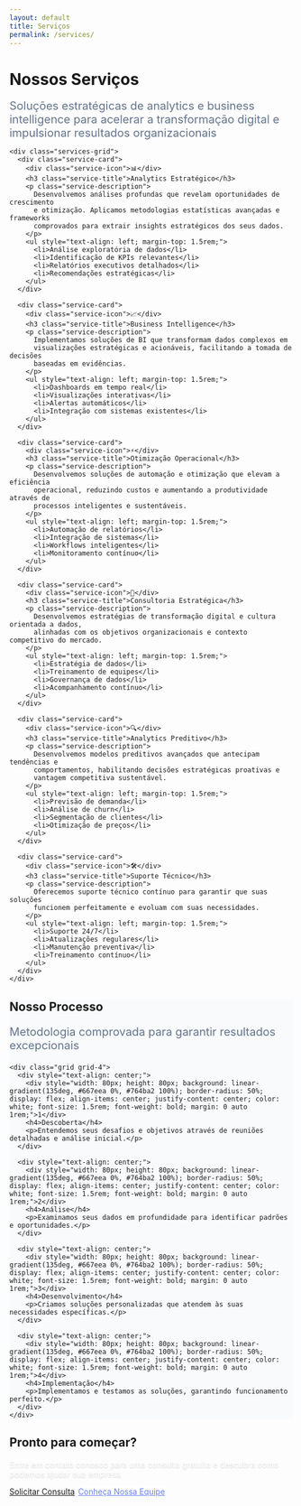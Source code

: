 ```yaml
---
layout: default
title: Serviços
permalink: /services/
---
```


<div class="section">
  <div class="container">
    <div class="text-center mb-8">
      <h1>Nossos Serviços</h1>
      <p style="font-size: 1.25rem; color: #64748b; max-width: 600px; margin: 0 auto;">
        Soluções estratégicas de analytics e business intelligence para acelerar 
        a transformação digital e impulsionar resultados organizacionais
      </p>
    </div>
    
    <div class="services-grid">
      <div class="service-card">
        <div class="service-icon">📊</div>
        <h3 class="service-title">Analytics Estratégico</h3>
        <p class="service-description">
          Desenvolvemos análises profundas que revelam oportunidades de crescimento 
          e otimização. Aplicamos metodologias estatísticas avançadas e frameworks 
          comprovados para extrair insights estratégicos dos seus dados.
        </p>
        <ul style="text-align: left; margin-top: 1.5rem;">
          <li>Análise exploratória de dados</li>
          <li>Identificação de KPIs relevantes</li>
          <li>Relatórios executivos detalhados</li>
          <li>Recomendações estratégicas</li>
        </ul>
      </div>
      
      <div class="service-card">
        <div class="service-icon">📈</div>
        <h3 class="service-title">Business Intelligence</h3>
        <p class="service-description">
          Implementamos soluções de BI que transformam dados complexos em 
          visualizações estratégicas e acionáveis, facilitando a tomada de decisões 
          baseadas em evidências.
        </p>
        <ul style="text-align: left; margin-top: 1.5rem;">
          <li>Dashboards em tempo real</li>
          <li>Visualizações interativas</li>
          <li>Alertas automáticos</li>
          <li>Integração com sistemas existentes</li>
        </ul>
      </div>
      
      <div class="service-card">
        <div class="service-icon">⚡</div>
        <h3 class="service-title">Otimização Operacional</h3>
        <p class="service-description">
          Desenvolvemos soluções de automação e otimização que elevam a eficiência 
          operacional, reduzindo custos e aumentando a produtividade através de 
          processos inteligentes e sustentáveis.
        </p>
        <ul style="text-align: left; margin-top: 1.5rem;">
          <li>Automação de relatórios</li>
          <li>Integração de sistemas</li>
          <li>Workflows inteligentes</li>
          <li>Monitoramento contínuo</li>
        </ul>
      </div>
      
      <div class="service-card">
        <div class="service-icon">🎯</div>
        <h3 class="service-title">Consultoria Estratégica</h3>
        <p class="service-description">
          Desenvolvemos estratégias de transformação digital e cultura orientada a dados, 
          alinhadas com os objetivos organizacionais e contexto competitivo do mercado.
        </p>
        <ul style="text-align: left; margin-top: 1.5rem;">
          <li>Estratégia de dados</li>
          <li>Treinamento de equipes</li>
          <li>Governança de dados</li>
          <li>Acompanhamento contínuo</li>
        </ul>
      </div>
      
      <div class="service-card">
        <div class="service-icon">🔍</div>
        <h3 class="service-title">Analytics Preditivo</h3>
        <p class="service-description">
          Desenvolvemos modelos preditivos avançados que antecipam tendências e 
          comportamentos, habilitando decisões estratégicas proativas e 
          vantagem competitiva sustentável.
        </p>
        <ul style="text-align: left; margin-top: 1.5rem;">
          <li>Previsão de demanda</li>
          <li>Análise de churn</li>
          <li>Segmentação de clientes</li>
          <li>Otimização de preços</li>
        </ul>
      </div>
      
      <div class="service-card">
        <div class="service-icon">🛠️</div>
        <h3 class="service-title">Suporte Técnico</h3>
        <p class="service-description">
          Oferecemos suporte técnico contínuo para garantir que suas soluções 
          funcionem perfeitamente e evoluam com suas necessidades.
        </p>
        <ul style="text-align: left; margin-top: 1.5rem;">
          <li>Suporte 24/7</li>
          <li>Atualizações regulares</li>
          <li>Manutenção preventiva</li>
          <li>Treinamento contínuo</li>
        </ul>
      </div>
    </div>
  </div>
</div>

<!-- Process Section -->
<section class="section" style="background: #f8fafc;">
  <div class="container">
    <div class="text-center mb-8">
      <h2>Nosso Processo</h2>
      <p style="font-size: 1.25rem; color: #64748b;">
        Metodologia comprovada para garantir resultados excepcionais
      </p>
    </div>
    
    <div class="grid grid-4">
      <div style="text-align: center;">
        <div style="width: 80px; height: 80px; background: linear-gradient(135deg, #667eea 0%, #764ba2 100%); border-radius: 50%; display: flex; align-items: center; justify-content: center; color: white; font-size: 1.5rem; font-weight: bold; margin: 0 auto 1rem;">1</div>
        <h4>Descoberta</h4>
        <p>Entendemos seus desafios e objetivos através de reuniões detalhadas e análise inicial.</p>
      </div>
      
      <div style="text-align: center;">
        <div style="width: 80px; height: 80px; background: linear-gradient(135deg, #667eea 0%, #764ba2 100%); border-radius: 50%; display: flex; align-items: center; justify-content: center; color: white; font-size: 1.5rem; font-weight: bold; margin: 0 auto 1rem;">2</div>
        <h4>Análise</h4>
        <p>Examinamos seus dados em profundidade para identificar padrões e oportunidades.</p>
      </div>
      
      <div style="text-align: center;">
        <div style="width: 80px; height: 80px; background: linear-gradient(135deg, #667eea 0%, #764ba2 100%); border-radius: 50%; display: flex; align-items: center; justify-content: center; color: white; font-size: 1.5rem; font-weight: bold; margin: 0 auto 1rem;">3</div>
        <h4>Desenvolvimento</h4>
        <p>Criamos soluções personalizadas que atendem às suas necessidades específicas.</p>
      </div>
      
      <div style="text-align: center;">
        <div style="width: 80px; height: 80px; background: linear-gradient(135deg, #667eea 0%, #764ba2 100%); border-radius: 50%; display: flex; align-items: center; justify-content: center; color: white; font-size: 1.5rem; font-weight: bold; margin: 0 auto 1rem;">4</div>
        <h4>Implementação</h4>
        <p>Implementamos e testamos as soluções, garantindo funcionamento perfeito.</p>
      </div>
    </div>
  </div>
</section>

<!-- CTA Section -->
<section class="cta-section">
  <div class="container">
    <h2 class="cta-title">Pronto para começar?</h2>
    <p class="cta-subtitle" style="color: #ffffff; font-weight: 500; text-shadow: 0 1px 2px rgba(0,0,0,0.2);">
      Entre em contato conosco para uma consulta gratuita e descubra como podemos ajudar sua empresa
    </p>
    <div class="cta-buttons">
      <a href="mailto:contato@axiumanalytics.com" class="btn btn-secondary">Solicitar Consulta</a>
      <a href="/axium-analytics/about/" class="btn" style="background: white; color: #667eea; border: 2px solid white;">Conheça Nossa Equipe</a>
    </div>
  </div>
</section>

